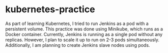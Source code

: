 # kubernetes-practice
As part of learning Kubernetes, I tried to run Jenkins as a pod with a persistent volume. This practice was done using Minikube, which runs as a Docker container.
Currently, Jenkins is running as a single pod without any replicas. However, I plan to scale it up to run on 2-3 pods simultaneously. Additionally, I am planning to create Jenkins slave nodes using pods.

